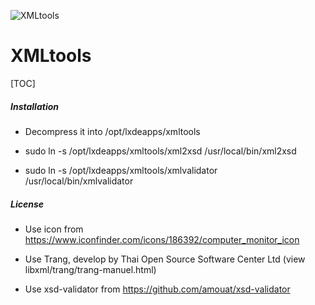 ﻿
![XMLtools](xmltools.png)

# XMLtools 

[TOC]

##### Installation

* Decompress it into /opt/lxdeapps/xmltools

* sudo ln -s /opt/lxdeapps/xmltools/xml2xsd /usr/local/bin/xml2xsd

* sudo ln -s /opt/lxdeapps/xmltools/xmlvalidator /usr/local/bin/xmlvalidator

##### License 

* Use icon from https://www.iconfinder.com/icons/186392/computer_monitor_icon

* Use Trang, develop by Thai Open Source Software Center Ltd (view libxml/trang/trang-manuel.html)

* Use xsd-validator from https://github.com/amouat/xsd-validator
